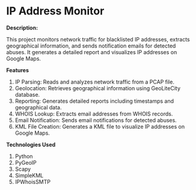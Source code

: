 # IP Address Monitor
**Description:**

This project monitors network traffic for blacklisted IP addresses, extracts geographical information, and sends notification emails for detected abuses. It generates a detailed report and visualizes IP addresses on Google Maps.

**Features**

1. IP Parsing: Reads and analyzes network traffic from a PCAP file.
2. Geolocation: Retrieves geographical information using GeoLiteCity database.
3. Reporting: Generates detailed reports including timestamps and geographical data.
4. WHOIS Lookup: Extracts email addresses from WHOIS records.
5. Email Notification: Sends email notifications for detected abuses.
6. KML File Creation: Generates a KML file to visualize IP addresses on Google Maps.

   
**Technologies Used**
1. Python
2. PyGeoIP
3. Scapy
4. SimpleKML
5. IPWhoisSMTP
